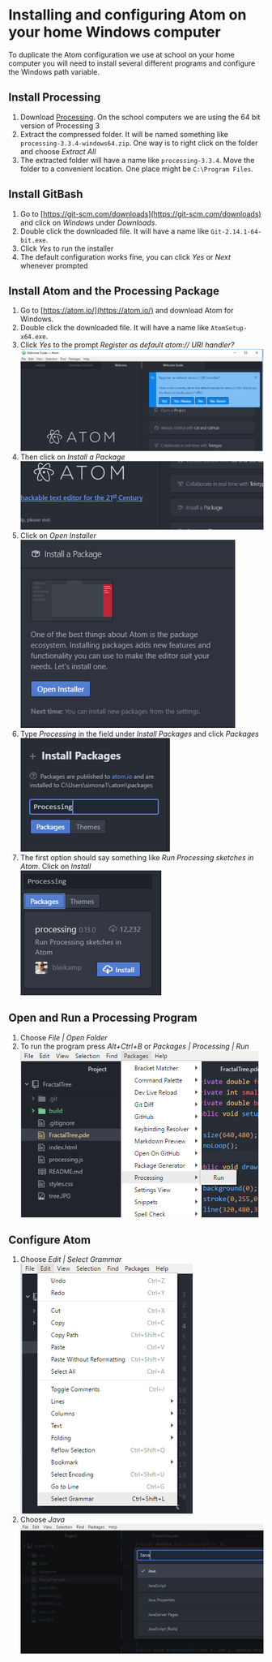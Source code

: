 Installing and configuring Atom on your home Windows computer
=============================

To duplicate the Atom configuration we use at school on your home computer you will need to install several different programs and configure the Windows path variable.

Install Processing
------------------
1. Download [Processing](https://processing.org/download/?processing). On the school computers we are using the 64 bit version of Processing 3
2. Extract the compressed folder. It will be named something like `processing-3.3.4-windows64.zip`. One way is to right click on the folder and choose *Extract All*
3. The extracted folder will have a name like `processing-3.3.4`. Move the folder to a convenient location. One place might be `C:\Program Files`.

Install GitBash
---------------
1. Go to [https://git-scm.com/downloads](https://git-scm.com/downloads) and click on *Windows* under *Downloads*.
2. Double click the downloaded file. It will have a name like `Git-2.14.1-64-bit.exe`.
3. Click *Yes* to run the installer
4. The default configuration works fine, you can click *Yes* or *Next* whenever prompted

Install Atom and the Processing Package
---------------
1. Go to [https://atom.io/](https://atom.io/) and download Atom for Windows. 
2. Double click the downloaded file. It will have a name like `AtomSetup-x64.exe`.
3. Click *Yes* to the prompt *Register as default atom:// URI handler?*   
![](AtomConfig1.PNG)   
4. Then click on *Install a Package*   
![](AtomConfig2.PNG)   
5. Click on *Open Installer*   
![](AtomConfig3.PNG)   
6. Type *Processing* in the field under *Install Packages* and click *Packages*   
![](AtomConfig4.PNG)   
7. The first option should say something like *Run Processing sketches in Atom*. Click on *Install*   
![](AtomConfig5.PNG)   

Open and Run a Processing Program
---------------
1. Choose *File | Open Folder*
2. To run the program press *Alt+Ctrl+B* or *Packages | Processing | Run*
![](AtomConfig8.PNG)   

Configure Atom
---------------
1. Choose *Edit | Select Grammar*
![](AtomConfig6.PNG)  
2. Choose *Java*   
![](AtomConfig7.PNG)  



